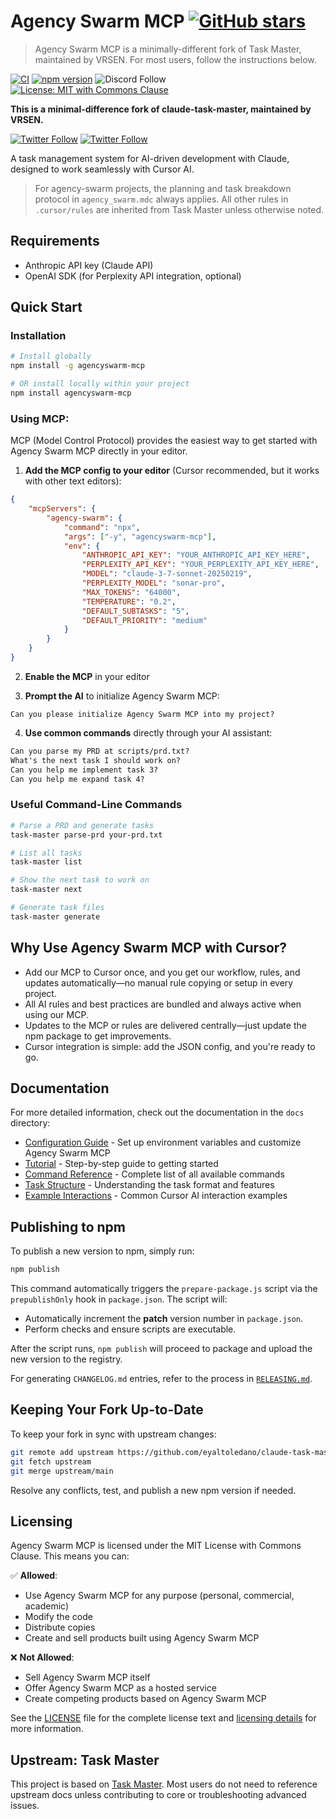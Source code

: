 # Agency Swarm MCP [![GitHub stars](https://img.shields.io/github/stars/VRSEN/agency-swarm-mcp?style=social)](https://github.com/VRSEN/agency-swarm-mcp/stargazers)

> Agency Swarm MCP is a minimally-different fork of Task Master, maintained by VRSEN. For most users, follow the instructions below.

[![CI](https://github.com/VRSEN/agency-swarm-mcp/actions/workflows/ci.yml/badge.svg)](https://github.com/VRSEN/agency-swarm-mcp/actions/workflows/ci.yml) [![npm version](https://badge.fury.io/js/agency-swarm-mcp.svg)](https://badge.fury.io/js/agency-swarm-mcp) ![Discord Follow](https://dcbadge.limes.pink/api/server/https://discord.gg/cw2xBaWfFM?style=flat) [![License: MIT with Commons Clause](https://img.shields.io/badge/license-MIT%20with%20Commons%20Clause-blue.svg)](LICENSE)

**This is a minimal-difference fork of claude-task-master, maintained by VRSEN.**

[![Twitter Follow](https://img.shields.io/twitter/follow/__vrsen__?style=flat)](https://x.com/__vrsen__)
[![Twitter Follow](https://img.shields.io/twitter/follow/nicko_ai?style=flat)](https://x.com/nicko_ai)

A task management system for AI-driven development with Claude, designed to work seamlessly with Cursor AI.

> For agency-swarm projects, the planning and task breakdown protocol in `agency_swarm.mdc` always applies. All other rules in `.cursor/rules` are inherited from Task Master unless otherwise noted.

## Requirements

- Anthropic API key (Claude API)
- OpenAI SDK (for Perplexity API integration, optional)

## Quick Start

### Installation

```bash
# Install globally
npm install -g agencyswarm-mcp

# OR install locally within your project
npm install agencyswarm-mcp
```

### Using MCP:

MCP (Model Control Protocol) provides the easiest way to get started with Agency Swarm MCP directly in your editor.

1. **Add the MCP config to your editor** (Cursor recommended, but it works with other text editors):

```json
{
	"mcpServers": {
		"agency-swarm": {
			"command": "npx",
			"args": ["-y", "agencyswarm-mcp"],
			"env": {
				"ANTHROPIC_API_KEY": "YOUR_ANTHROPIC_API_KEY_HERE",
				"PERPLEXITY_API_KEY": "YOUR_PERPLEXITY_API_KEY_HERE",
				"MODEL": "claude-3-7-sonnet-20250219",
				"PERPLEXITY_MODEL": "sonar-pro",
				"MAX_TOKENS": "64000",
				"TEMPERATURE": "0.2",
				"DEFAULT_SUBTASKS": "5",
				"DEFAULT_PRIORITY": "medium"
			}
		}
	}
}
```

2. **Enable the MCP** in your editor

3. **Prompt the AI** to initialize Agency Swarm MCP:

```
Can you please initialize Agency Swarm MCP into my project?
```

4. **Use common commands** directly through your AI assistant:

```txt
Can you parse my PRD at scripts/prd.txt?
What's the next task I should work on?
Can you help me implement task 3?
Can you help me expand task 4?
```

### Useful Command-Line Commands

```bash
# Parse a PRD and generate tasks
task-master parse-prd your-prd.txt

# List all tasks
task-master list

# Show the next task to work on
task-master next

# Generate task files
task-master generate
```

## Why Use Agency Swarm MCP with Cursor?

- Add our MCP to Cursor once, and you get our workflow, rules, and updates automatically—no manual rule copying or setup in every project.
- All AI rules and best practices are bundled and always active when using our MCP.
- Updates to the MCP or rules are delivered centrally—just update the npm package to get improvements.
- Cursor integration is simple: add the JSON config, and you're ready to go.

## Documentation

For more detailed information, check out the documentation in the `docs` directory:

- [Configuration Guide](docs/configuration.md) - Set up environment variables and customize Agency Swarm MCP
- [Tutorial](docs/tutorial.md) - Step-by-step guide to getting started
- [Command Reference](docs/command-reference.md) - Complete list of all available commands
- [Task Structure](docs/task-structure.md) - Understanding the task format and features
- [Example Interactions](docs/examples.md) - Common Cursor AI interaction examples

## Publishing to npm

To publish a new version to npm, simply run:

```bash
npm publish
```

This command automatically triggers the `prepare-package.js` script via the `prepublishOnly` hook in `package.json`. The script will:
- Automatically increment the **patch** version number in `package.json`.
- Perform checks and ensure scripts are executable.

After the script runs, `npm publish` will proceed to package and upload the new version to the registry.

For generating `CHANGELOG.md` entries, refer to the process in [`RELEASING.md`](RELEASING.md).

## Keeping Your Fork Up-to-Date

To keep your fork in sync with upstream changes:

```bash
git remote add upstream https://github.com/eyaltoledano/claude-task-master.git
git fetch upstream
git merge upstream/main
```

Resolve any conflicts, test, and publish a new npm version if needed.

## Licensing

Agency Swarm MCP is licensed under the MIT License with Commons Clause. This means you can:

✅ **Allowed**:

- Use Agency Swarm MCP for any purpose (personal, commercial, academic)
- Modify the code
- Distribute copies
- Create and sell products built using Agency Swarm MCP

❌ **Not Allowed**:

- Sell Agency Swarm MCP itself
- Offer Agency Swarm MCP as a hosted service
- Create competing products based on Agency Swarm MCP

See the [LICENSE](LICENSE) file for the complete license text and [licensing details](docs/licensing.md) for more information.

## Upstream: Task Master

This project is based on [Task Master](https://github.com/eyaltoledano/claude-task-master). Most users do not need to reference upstream docs unless contributing to core or troubleshooting advanced issues. 
